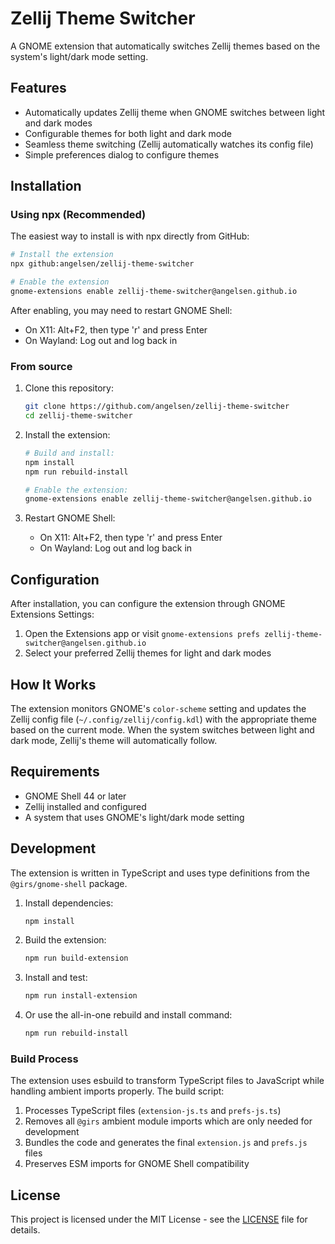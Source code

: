 # Zellij Theme Switcher

A GNOME extension that automatically switches Zellij themes based on the system's light/dark mode setting.

## Features

- Automatically updates Zellij theme when GNOME switches between light and dark modes
- Configurable themes for both light and dark mode
- Seamless theme switching (Zellij automatically watches its config file)
- Simple preferences dialog to configure themes

## Installation

### Using npx (Recommended)

The easiest way to install is with npx directly from GitHub:

```bash
# Install the extension
npx github:angelsen/zellij-theme-switcher

# Enable the extension
gnome-extensions enable zellij-theme-switcher@angelsen.github.io
```

After enabling, you may need to restart GNOME Shell:
- On X11: Alt+F2, then type 'r' and press Enter
- On Wayland: Log out and log back in

### From source

1. Clone this repository:
   ```bash
   git clone https://github.com/angelsen/zellij-theme-switcher
   cd zellij-theme-switcher
   ```

2. Install the extension:
   ```bash
   # Build and install:
   npm install
   npm run rebuild-install
   
   # Enable the extension:
   gnome-extensions enable zellij-theme-switcher@angelsen.github.io
   ```

3. Restart GNOME Shell:
   - On X11: Alt+F2, then type 'r' and press Enter
   - On Wayland: Log out and log back in

## Configuration

After installation, you can configure the extension through GNOME Extensions Settings:

1. Open the Extensions app or visit `gnome-extensions prefs zellij-theme-switcher@angelsen.github.io`
2. Select your preferred Zellij themes for light and dark modes

## How It Works

The extension monitors GNOME's `color-scheme` setting and updates the Zellij config file (`~/.config/zellij/config.kdl`) with the appropriate theme based on the current mode. When the system switches between light and dark mode, Zellij's theme will automatically follow.

## Requirements

- GNOME Shell 44 or later
- Zellij installed and configured
- A system that uses GNOME's light/dark mode setting

## Development

The extension is written in TypeScript and uses type definitions from the `@girs/gnome-shell` package.

1. Install dependencies:
   ```bash
   npm install
   ```

2. Build the extension:
   ```bash
   npm run build-extension
   ```

3. Install and test:
   ```bash
   npm run install-extension
   ```

4. Or use the all-in-one rebuild and install command:
   ```bash
   npm run rebuild-install
   ```

### Build Process

The extension uses esbuild to transform TypeScript files to JavaScript while handling ambient imports properly. The build script:

1. Processes TypeScript files (`extension-js.ts` and `prefs-js.ts`)
2. Removes all `@girs` ambient module imports which are only needed for development
3. Bundles the code and generates the final `extension.js` and `prefs.js` files
4. Preserves ESM imports for GNOME Shell compatibility

## License

This project is licensed under the MIT License - see the [LICENSE](LICENSE) file for details.
